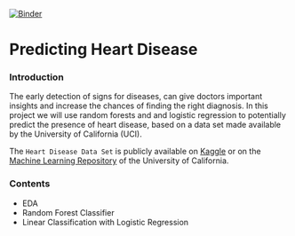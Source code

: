 [![Binder](https://mybinder.org/badge_logo.svg)](https://mybinder.org/v2/gh/abfu/predicting_heart_disease/master)
# Predicting Heart Disease

### Introduction
The early detection of signs for diseases, can give doctors important insights and increase the chances of finding the right diagnosis. In this project we will use random forests and and logistic regression to potentially predict the presence of heart disease, based on a data set made available by the University of California (UCI).

 The `Heart Disease Data Set` is publicly available on [Kaggle](https://www.kaggle.com/ronitf/heart-disease-uci) or on the [Machine Learning Repository](https://archive.ics.uci.edu/ml/datasets/Heart+Disease) of the University of California.
 
 ### Contents
 * EDA
 * Random Forest Classifier
 * Linear Classification with Logistic Regression

